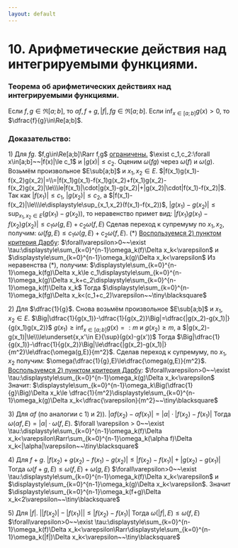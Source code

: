 ```yaml
---
layout: default
---
```

# 10. Арифметические действия над интегрируемыми функциями.

### Теорема об арифметических действиях над интегрируемыми функциями.
Если $f,g\in\Re[a;b]$, то $\alpha f,f+g,|f|, fg\in\Re[a;b]$.
Если $\displaystyle\inf_{x\in[a;b]} g(x)>0$, то $\dfrac{f}{g}\in\Re[a;b]$.

### Доказательство:
$1)$ Для $fg$.
$f,g\in\Re[a;b]\Rarr f,g$  [ограничены.](13-02-24.md)
$\exist c_1,c_2:\forall x\in[a;b]~~|f(x)|\le c_1$ и $|g(x)|\le c_2$.
Оценим $\omega(fg)$ через $\omega(f)$ и $\omega(g)$.
Возьмём произвольное $E\sub[a;b]$ и $x_1,x_2\in E$.
$|f(x_1)g(x_1)-f(x_2)g(x_2)|=\\=|f(x_1)g(x_1)-f(x_1)g(x_2)+f(x_1)g(x_2)-f(x_2)g(x_2)|\le\\\le|f(x_1)|\cdot|g(x_1)-g(x_2)|+|g(x_2)|\cdot|f(x_1)-f(x_2)|$.
Так как $|f(x_1)|\leq c_1$, $|g(x_2)|\leq c_2$, а $|f(x_1)-f(x_2)|\le\\\le\displaystyle\sup_{x_1,x_2}(f(x_1)-f(x_2))$, $|g(x_1)-g(x_2)|\le\displaystyle\sup_{x_1,x_2\in E}\big(g(x_1)-g(x_2)\big)$, 
то неравенство примет вид:
 $|f(x_1)g(x_1)-f(x_2)g(x_2)|\le c_1\omega(g,E)+c_2\omega(f,E)$
Сделав переход к супремуму по $x_1, x_2$, получим:
$\omega(fg,E)\le c_1\omega(g,E)+c_2\omega(f,E)$. $(*)$
[Воспользуемся $2)$ пунктом критерия Дарбу](13-02-24.md):
$\forall\varepsilon>0~~\exist \tau:\displaystyle\sum_{k=0}^{n-1}\omega_k(f)\Delta x_k<\varepsilon$ и $\displaystyle\sum_{k=0}^{n-1}\omega_k(g)\Delta x_k<\varepsilon$
Из неравенства $(*)$, получим:
$\displaystyle\sum_{k=0}^{n-1}\omega_k(fg)\Delta x_k\le c_1\displaystyle\sum_{k=0}^{n-1}\omega_k(g)\Delta x_k+c_2\displaystyle\sum_{k=0}^{n-1}\omega_k(f)\Delta x_k$
Тогда $\displaystyle\sum_{k=0}^{n-1}\omega_k(fg)\Delta x_k<(c_1+c_2)\varepsilon~~\tiny\blacksquare$

$2)$ Для $\dfrac{1}{g}$.
Снова возьмём произвольное $E\sub[a;b]$ и $x_1,x_2\in E$.
$\Big|\dfrac{1}{g(x_1)}-\dfrac{1}{g(x_2)}\Big|=\dfrac{|g(x_2)-g(x_1)|}{g(x_1)g(x_2)}$
$g(x_1)\ge\displaystyle\inf_{x\in[a;b]}g(x)=:m$ и $g(x_2)\ge m$, а $|g(x_2)-g(x_1)|\le\\\le\underset{x,x'\in E}{\sup}(g(x)-g(x'))$
Тогда $\Big|\dfrac{1}{g(x_1)}-\dfrac{1}{g(x_2)}\Big|\le\dfrac{|g(x_2)-g(x_1)|}{m^2}\le\dfrac{\omega(g,E)}{m^2}$.
Сделав переход к супремуму, по $x_1,x_2$ получим: $\omega(\dfrac{1}{g},E)\le\dfrac{\omega(g,E)}{m^2}$.
[Воспользуемся $2)$ пунктом критерия Дарбу](13-02-24.md):
$\forall\varepsilon>0~~\exist \tau:\displaystyle\sum_{k=0}^{n-1}\omega_k(g)\Delta x_k<\varepsilon$
Значит: $\displaystyle\sum_{k=0}^{n-1}\omega_k\Big(\dfrac{1}{g}\Big)\Delta x_k\le \dfrac{1}{m^2}\displaystyle\sum_{k=0}^{n-1}\omega_k(g)\Delta x_k<\dfrac{\varepsilon}{m^2}~~\tiny\blacksquare$

$3)$ Для $\alpha f$ (по аналогии с $1)$ и $2)$).
$|\alpha f(x_2)-\alpha f(x_1)|=|\alpha|\cdot|f(x_2)-f(x_1)|$
Тогда $\omega(\alpha f, E)=|\alpha|\cdot\omega(f,E)$.
$\forall \varepsilon > 0~~\exist \tau:\displaystyle\sum_{k=0}^{n-1}\omega_k(f)\Delta x_k<\varepsilon\Rarr\sum_{k=0}^{n-1}\omega_k(\alpha f)\Delta x_k<|\alpha|\varepsilon~~\tiny\blacksquare$

$4)$ Для $f + g$.
$|f(x_2)+g(x_2)-f(x_1)-g(x_2)|\le|f(x_2)-f(x_1)|+|g(x_2)-g(x_1)|$
Тогда $\omega(f+g,E)\le\omega(f,E)+\omega(g,E)$
$\forall\varepsilon>0~~\exist \tau:\displaystyle\sum_{k=0}^{n-1}\omega_k(f)\Delta x_k<\varepsilon$ и $\displaystyle\sum_{k=0}^{n-1}\omega_k(g)\Delta x_k<\varepsilon$.
Значит $\displaystyle\sum_{k=0}^{n-1}\omega_k(f+g)\Delta x_k<2\varepsilon~~\tiny\blacksquare$

$5)$ Для $|f|$.
$\big||f(x_2)|-|f(x_1)|\big|\le|f(x_2)-f(x_1)|$
Тогда $\omega(|f|,E)\le\omega(f,E)$
$\forall\varepsilon>0~~\exist \tau:\displaystyle\sum_{k=0}^{n-1}\omega_k(f)\Delta x_k<\varepsilon\Rarr\displaystyle\sum_{k=0}^{n-1}\omega_k(|f|)\Delta x_k<\varepsilon~~\tiny\blacksquare$